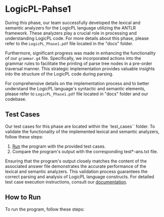 # LogicPL-Pahse1
During this phase, our team successfully developed the lexical and semantic analyzers for the LogicPL language utilizing the ANTLR framework. These analyzers play a crucial role in processing and understanding LogicPL code. For more details about this phase, please refer to the `LogicPL_Phase1.pdf` file located in the "docs" folder.

Furthermore, significant progress was made in enhancing the functionality of our `grammar.g4` file. Specifically, we incorporated actions into the grammar rules to facilitate the printing of parse tree nodes in a pre-order traversal manner. This strategic implementation provides valuable insights into the structure of the LogicPL code during parsing.

For comprehensive details on the implementation process and to better understand the LogicPL language's syntactic and semantic elements, please refer to `LogicPL_Phase1.pdf` file located in "docs" folder and our codebase.

## Test Cases
Our test cases for this phase are located within the `test_cases`` folder. To validate the functionality of the implemented lexical and semantic analyzers, follow these steps:

1. [Run](how-to-run) the program with the provided test cases.
2. Compare the program's output with the corresponding test*-ans.txt file.

Ensuring that the program's output closely matches the content of the associated answer file demonstrates the accurate performance of the lexical and semantic analyzers. This validation process guarantees the correct parsing and analysis of LogicPL language constructs. For detailed test case execution instructions, consult our [documentation](how-to-run).

## How to Run
To run the program, follow these steps:
